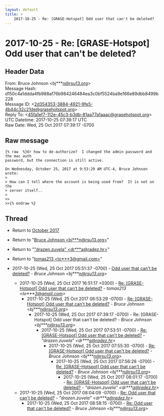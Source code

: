 ```yaml
---
layout: default
title: >
    2017-10-25 - Re: [GRASE-Hotspot] Odd user that can't be deleted?
---
```


# 2017-10-25 - Re: [GRASE-Hotspot] Odd user that can't be deleted?

## Header Data

From: Bruce Johnson \<bj***n@rsu13.org\><br>
Message Hash: d150c4a1ddda4fb988af76b984246484ea3c0bf5524ba9e166e89dbb8499b228<br>
Message ID: \<2d354353-3884-4921-9fe5-4b44c32c21de@grasehotspot.org\><br>
Reply To: \<45fa1ef7-112e-45c3-b3db-81aa77a1aaac@grasehotspot.org\><br>
UTC Datetime: 2017-10-25 07:39:17 UTC<br>
Raw Date: Wed, 25 Oct 2017 07:39:17 -0700<br>

## Raw message

```
{% raw  %}Or how to de-authorize?  I changed the admin password and the mac auth 
password, but the connection is still active.

On Wednesday, October 25, 2017 at 9:53:29 AM UTC-4, Bruce Johnson wrote:
>
> How can I tell where the account is being used from?  It is not on the 
> server itself..
>
>>
>>{% endraw %}
```

## Thread

+ Return to [October 2017](/archive/2017/10)

+ Return to "[Bruce Johnson <bj***n<span>@</span>rsu13.org>](/authors/bj___n_at_rsu13_org)"
+ Return to "["drazen.zuvela" <dr***a<span>@</span>radez.hr>](/authors/dr___a_at_radez_hr)"
+ Return to "[tomas213 <to***3<span>@</span>gmail.com>](/authors/to___3_at_gmail_com)"

+ 2017-10-25 (Wed, 25 Oct 2017 05:51:37 -0700) - [Odd user that can't be deleted?](/archive/2017/10/66908afebe394fcf302d8b68258358c6a372fba2915486cdd6ff886291971e48) - _Bruce Johnson \<bj***n@rsu13.org\>_
  + 2017-10-25 (Wed, 25 Oct 2017 16:51:17 +0300) - [Re: [GRASE-Hotspot] Odd user that can't be deleted?](/archive/2017/10/ea582424cea9dc252690615dca7d3dd645f2f10f167bcc18ebeaf9d186322b26) - _tomas213 \<to***3@gmail.com\>_
    + 2017-10-25 (Wed, 25 Oct 2017 06:53:29 -0700) - [Re: [GRASE-Hotspot] Odd user that can't be deleted?](/archive/2017/10/312c5820c80c6d8fab7ebbc0e1998990a9787839fd2f06900bb1c1306179d0ed) - _Bruce Johnson \<bj***n@rsu13.org\>_
      + 2017-10-25 (Wed, 25 Oct 2017 07:39:17 -0700) - Re: [GRASE-Hotspot] Odd user that can't be deleted? - _Bruce Johnson \<bj***n@rsu13.org\>_
        + 2017-10-25 (Wed, 25 Oct 2017 07:53:51 -0700) - [Re: [GRASE-Hotspot] Odd user that can't be deleted?](/archive/2017/10/5fa6291d9a921b11f31ed6e12c715bdd2cc7868c6da77577d745511c93bfe5db) - _"drazen.zuvela" \<dr***a@radez.hr\>_
          + 2017-10-25 (Wed, 25 Oct 2017 07:55:30 -0700) - [Re: [GRASE-Hotspot] Odd user that can't be deleted?](/archive/2017/10/c7eaa40d45da2e615329a30dcc700a2f5aa71bdc666d63df8aa923a8bdd6f1cc) - _Bruce Johnson \<bj***n@rsu13.org\>_
            + 2017-10-25 (Wed, 25 Oct 2017 07:56:28 -0700) - [Re: [GRASE-Hotspot] Odd user that can't be deleted?](/archive/2017/10/578433911444ea950ba840228efb510ac980abdd8ace025251c99d1bb9e25cd8) - _Bruce Johnson \<bj***n@rsu13.org\>_
              + 2017-10-25 (Wed, 25 Oct 2017 08:01:17 -0700) - [Re: [GRASE-Hotspot] Odd user that can't be deleted?](/archive/2017/10/1a25445f7ebc37133a33ed4e811aebe681133ae868bc16e15085caefe7190125) - _"drazen.zuvela" \<dr***a@radez.hr\>_
  + 2017-10-25 (Wed, 25 Oct 2017 08:04:09 -0700) - [Re: Odd user that can't be deleted?](/archive/2017/10/2ec4a1ec4a8e944f78a9794c85bf55193eb15d6a952493d3bd570182f988ebb3) - _"drazen.zuvela" \<dr***a@radez.hr\>_
    + 2017-10-25 (Wed, 25 Oct 2017 08:58:15 -0700) - [Re: Odd user that can't be deleted?](/archive/2017/10/25251999ecd89ee52b20e23b7cca82b07e0fdf1f3d336c65ccde799ca8bba8ba) - _Bruce Johnson \<bj***n@rsu13.org\>_

